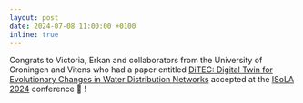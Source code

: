 ```yaml
---
layout: post
date: 2024-07-08 11:00:00 +0100
inline: true
---
```


Congrats to Victoria, Erkan and collaborators from the University of Groningen and Vitens who had a paper entitled [DiTEC: Digital Twin for Evolutionary Changes in Water Distribution Networks](https://pure.uva.nl/ws/files/182348786/24ditec.pdf) accepted at the [ISoLA 2024](https://2024-isola.isola-conference.org/isola-tracks/) conference :tada: ! 